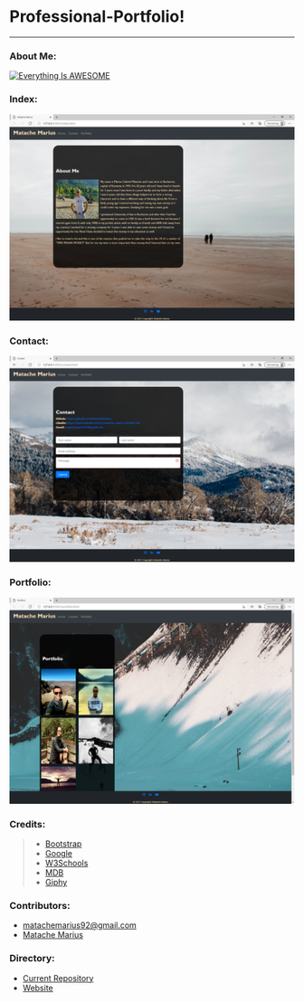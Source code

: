 # Professional-Portfolio!
___
### About Me:


[![Everything Is AWESOME](https://yt-embed.herokuapp.com/embed?v=TvbKsVHTO1Y&ab)](https://www.youtube.com/watch?v=TvbKsVHTO1Y&ab_channel=pokerchampion "Everything Is AWESOME")

### Index:
![ScreenShot](./assets/12.png)   


### Contact:
![Portfolio](./assets/13.png)

### Portfolio:
![Portfolio](./assets/14.png)



### Credits:

>* [Bootstrap](https://getbootstrap.com/)
>* [Google](https://www.google.com/)
>* [W3Schools](https://www.w3schools.com/)
>* [MDB](https://mdbootstrap.com/)
>* [Giphy](https://giphy.com/)

### Contributors:

* matachemarius92@gmail.com
* [Matache Marius](https://github.com/MatacheMarius)
### Directory:
* [Current Repository](https://github.com/MatacheMarius/Professional-Portfolio)
* [Website](https://matachemarius.github.io/Professional-Portfolio/.)
